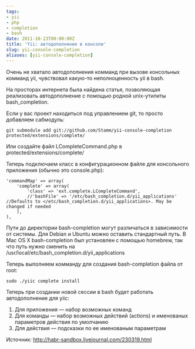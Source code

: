 ```yaml
---
tags:
- yii
- php
- completion
- bash
date: 2011-10-23T00:00:00Z
title: 'Yii: автодополнение в консоли'
slug: yii-console-completion
aliases: [yii-console-completion]
---
```


Очень не хватало автодополнения комманд при вызове консольных комманд yii, чувствовал какую-то неполноценность yii в bash.

На просторах интернета была найдена статья, позволяющая реализовать автодополнение с помощью родной unix-утилиты bash_completion.

Если у вас проект находиться под управлением git, то просто добавляем сабмодуль:

```
git submodule add git://github.com/Stamm/yii-console-completion protected/extensions/complete/
```

Или создайте файл LCompleteCommand.php в protected/extensions/complete/

Теперь подключаем класс в конфигурационном файле для консольного приложения (обычно это console.php):

```
'commandMap' => array(
    'complete' => array(
        'class' => 'ext.complete.LCompleteCommand',
        //'bashFile' => '/etc/bash_completion.d/yii_applications' //Defaults to </etc/bash_completion.d/yii_applications>. May be changed if needed
    ),
),
```

Пути до директории bash-completion могут различаться в зависимости от системы. Для Debian и Ubuntu можно оставить стандартный путь. В Mac OS X bash-completion был установлен с помощью homebrew, так что путь нужно сменить на /usr/local/etc/bash_completion.d/yii_applications

Теперь выполняем комманду для создания bash-completion файла от root:

```
sudo ./yiic complete install
```

Теперь при создании новой сессии в bash будет работать автодополнение для yiic:

1. Для приложения — набор возможных команд
2. Для команды — набор возможных действий (actions) и именованых параметров действия по умолчанию
3. Для действия — подсказки по ее именованым параметрам

Источник: http://habr-sandbox.livejournal.com/230319.html
